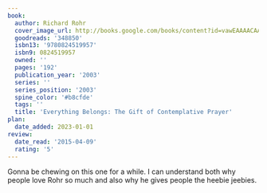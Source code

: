 ```yaml
---
book:
  author: Richard Rohr
  cover_image_url: http://books.google.com/books/content?id=vawEAAAACAAJ&printsec=frontcover&img=1&zoom=1&source=gbs_api
  goodreads: '348850'
  isbn13: '9780824519957'
  isbn9: 0824519957
  owned: ''
  pages: '192'
  publication_year: '2003'
  series: ''
  series_position: '2003'
  spine_color: '#b8cfde'
  tags: ''
  title: 'Everything Belongs: The Gift of Contemplative Prayer'
plan:
  date_added: 2023-01-01
review:
  date_read: '2015-04-09'
  rating: '5'
---
```


Gonna be chewing on this one for a while. I can understand both why people love Rohr so much and also why he gives people the heebie jeebies.
